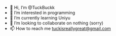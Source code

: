 - 👋 Hi, I’m @TuckBuckk
- 👀 I’m interested in programming
- 🌱 I’m currently learning Uniyu
- 💞️ I’m looking to collaborate on nothing (sorry)
- 📫 How to reach me tuckisreallygreat@gmail.com

<!---
TuckBuckk/TuckBuckk is a ✨ special ✨ repository because its `README.md` (this file) appears on your GitHub profile.
You can click the Preview link to take a look at your changes.
--->

